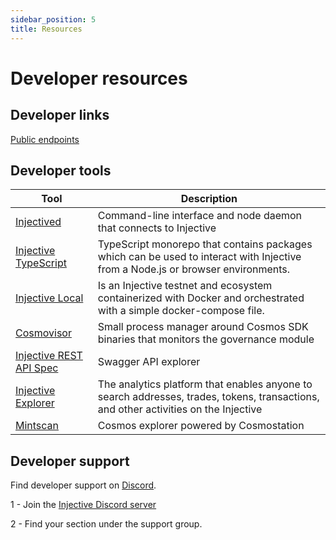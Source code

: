 ```yaml
---
sidebar_position: 5
title: Resources
---
```


# Developer resources

## Developer links

[Public endpoints](../develop/public-endpoints.md)

## Developer tools

|  Tool | Description  | 
|---|---|
| [Injectived](../develop/tools/injectived/welcome.md)  | Command-line interface and node daemon that connects to Injective 
| [Injective TypeScript](../develop/tools/injectivets/index.md)  |  TypeScript monorepo that contains packages which can be used to interact with Injective from a Node.js or browser environments. | 
| [Injective Local](../develop/tools/local-injective/index.md)  | Is an Injective testnet and ecosystem containerized with Docker and orchestrated with a simple docker-compose file.  |  
| [Cosmovisor](../develop/tools/cosmovisor.md)  | Small process manager around Cosmos SDK binaries that monitors the governance module  |  
| [Injective REST API Spec](https://lcd.injective.network/swagger/)  |  Swagger API explorer |  
| [Injective Explorer](https://explorer.injective.network/)  | The analytics platform that enables anyone to search addresses, trades, tokens, transactions, and other activities on the Injective |  
| [Mintscan](https://www.mintscan.io/injective)  |  Cosmos explorer powered by Cosmostation |  

## Developer support

Find developer support on [Discord](https://discord.gg/injective).

1 - Join the [Injective Discord server](https://discord.gg/injective)

2 - Find your section under the support group.